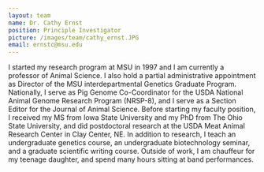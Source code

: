 ```yaml
---
layout: team
name: Dr. Cathy Ernst
position: Principle Investigator
picture: /images/team/cathy_ernst.JPG
email: ernstc@msu.edu
---
```


I started my research program at MSU in 1997 and I am currently a professor of Animal Science.  I also hold a partial administrative appointment as Director of the MSU interdepartmental Genetics Graduate Program.  Nationally, I serve as Pig Genome Co-Coordinator for the USDA National Animal Genome Research Program (NRSP-8), and I serve as a Section Editor for the Journal of Animal Science. Before starting my faculty position, I received my MS from Iowa State University and my PhD from The Ohio State University, and did postdoctoral research at the USDA Meat Animal Research Center in Clay Center, NE. In addition to research, I teach an undergraduate genetics course, an undergraduate biotechnology seminar, and a graduate scientific writing course. Outside of work, I am chauffeur for my teenage daughter, and spend many hours sitting at band performances.

